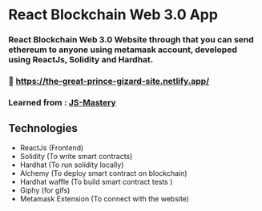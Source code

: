 # React Blockchain Web 3.0 App

### React Blockchain Web 3.0 Website through that you can send ethereum to anyone using metamask account, developed using ReactJs, Solidity and Hardhat.

### :link: https://the-great-prince-gizard-site.netlify.app/

### Learned from : [JS-Mastery](https://youtu.be/Wn_Kb3MR_cU)

## Technologies

- ReactJs (Frontend)
- Solidity (To write smart contracts)
- Hardhat (To run solidity locally)
- Alchemy (To deploy smart contract on blockchain)
- Hardhat waffle (To build smart contract tests )
- Giphy (for gifs)
- Metamask Extension (To connect with the website)
